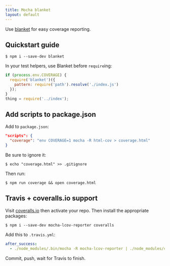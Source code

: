 ```yaml
---
title: Mocha blanket
layout: default
---
```


Use [blanket] for easy coverage reporting.

## Quickstart guide

    $ npm i --save-dev blanket

In your test helpers, use Blanket before `require`ing:

```js
if (process.env.COVERAGE) {
  require('blanket')({
    pattern: require('path').resolve('./index.js')
  });
}
thing = require('../index');
```

## Add scripts to package.json

Add to `package.json`:

```json
"scripts": {
  "coverage": "env COVERAGE=1 mocha -R html-cov > coverage.html"
}
```

Be sure to ignore it:

    $ echo "coverage.html" >> .gitignore

Then run:

    $ npm run coverage && open coverage.html

## Travis + coveralls.io support

Visit [coveralls.io] then activate your repo. Then install the appropriate packages:

    $ npm i --save-dev mocha-lcov-reporter coveralls

Add this to `.travis.yml`:

```yml
after_success:
  - ./node_modules/.bin/mocha -R mocha-lcov-reporter | ./node_modules/coveralls/bin/coveralls.js
```

Commit, push, wait for Travis to finish.

[blanket]: https://www.npmjs.org/package/blanket
[coveralls.io]: http://coveralls.io